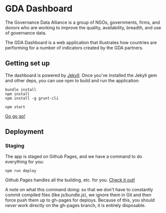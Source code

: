# GDA Dashboard

The Governance Data Alliance is a group of NGOs, governments, firms, and
donors who are working to improve the quality, availability, breadth,
and use of governance data.

The GDA Dashboard is a web application that illustrates how countries
are performing for a number of indicators created by the GDA partners.

## Getting set up

The dashboard is powered by
[Jekyll](https://upload.wikimedia.org/wikipedia/commons/7/78/Dr_Jekyll_and_Mr_Hyde_poster_edit2.jpg).
Once you've installed the Jekyll gem and other deps, you can use npm to
build and run the application:

```
bundle install
npm install
npm install -g grunt-cli

npm start
```

[Go go go!](http://localhost:4000)

## Deployment

### Staging

The app is staged on Github Pages, and we have a command to do
everything for you:

```
npm run deploy
```

Github Pages handles all the building, etc. for you. [Check it
out!](http://vizzuality.github.io/GDA-Dashboard)

A note on what this command doing: so that we don't have to constantly commit
compiled files (like js/bundle.js), we ignore them in Git and then force
push them up to gh-pages for deploys. Because of this, you should
*never* work directly on the gh-pages branch, it is entirely disposable.
